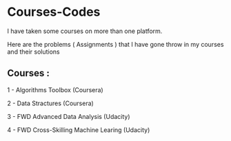 # Courses-Codes

I have taken some courses on more than one platform.

Here are the problems ( Assignments ) that I have gone throw in my courses and their solutions

## Courses :

1 - Algorithms Toolbox (Coursera)

2 - Data Stractures (Coursera)

3 - FWD Advanced Data Analysis (Udacity)

4 - FWD Cross-Skilling Machine Learing (Udacity)
